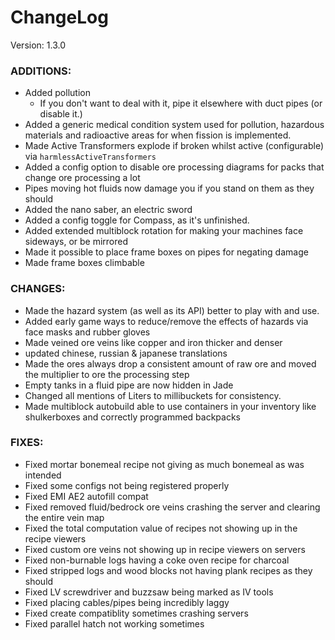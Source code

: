 # ChangeLog

Version: 1.3.0

### ADDITIONS:
- Added pollution
  - If you don't want to deal with it, pipe it elsewhere with duct pipes (or disable it.)
- Added a generic medical condition system used for pollution, hazardous materials and radioactive areas for when fission is implemented.
- Made Active Transformers explode if broken whilst active (configurable) via `harmlessActiveTransformers`
- Added a config option to disable ore processing diagrams for packs that change ore processing a lot
- Pipes moving hot fluids now damage you if you stand on them as they should
- Added the nano saber, an electric sword
- Added a config toggle for Compass, as it's unfinished.
- Added extended multiblock rotation for making your machines face sideways, or be mirrored
- Made it possible to place frame boxes on pipes for negating damage
- Made frame boxes climbable

### CHANGES:
- Made the hazard system (as well as its API) better to play with and use.
- Added early game ways to reduce/remove the effects of hazards via face masks and rubber gloves
- Made veined ore veins like copper and iron thicker and denser
- updated chinese, russian & japanese translations
- Made the ores always drop a consistent amount of raw ore and moved the multiplier to ore the processing step
- Empty tanks in a fluid pipe are now hidden in Jade
- Changed all mentions of Liters to millibuckets for consistency.
- Made multiblock autobuild able to use containers in your inventory like shulkerboxes and correctly programmed backpacks

### FIXES:
- Fixed mortar bonemeal recipe not giving as much bonemeal as was intended
- Fixed some configs not being registered properly 
- Fixed EMI AE2 autofill compat
- Fixed removed fluid/bedrock ore veins crashing the server and clearing the entire vein map
- Fixed the total computation value of recipes not showing up in the recipe viewers
- Fixed custom ore veins not showing up in recipe viewers on servers
- Fixed non-burnable logs having a coke oven recipe for charcoal
- Fixed stripped logs and wood blocks not having plank recipes as they should
- Fixed LV screwdriver and buzzsaw being marked as IV tools
- Fixed placing cables/pipes being incredibly laggy
- Fixed create compatiblity sometimes crashing servers
- Fixed parallel hatch not working sometimes
